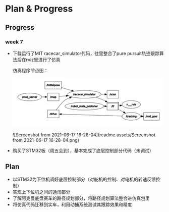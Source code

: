 # Plan & Progress

## Progress

### week 7

- 下载运行了MIT racecar_simulator代码，往里整合了pure pursuit轨迹跟踪算法后在rviz里进行了仿真

  仿真程序节点图：

  ![image-20210617164113764](readme.assets/image-20210617164113764.png)

  

  ![Screenshot from 2021-06-17 16-28-04](readme.assets/Screenshot from 2021-06-17 16-28-04.png)

  

- 购买了STM32板（周五会到），基本完成了底层控制部分代码（未调试）

## Plan

- 以STM32为下位机调好底层控制部分（对舵机的控制、对电机的转速反馈控制）
- 实现上下位机之间的通讯部分
- 了解阿克曼底盘赛车的路径规划部分，将路径规划算法整合进仿真包里
- 将仿真代码迁移到实车，利用动捕系统测试其跟踪效果和精度
